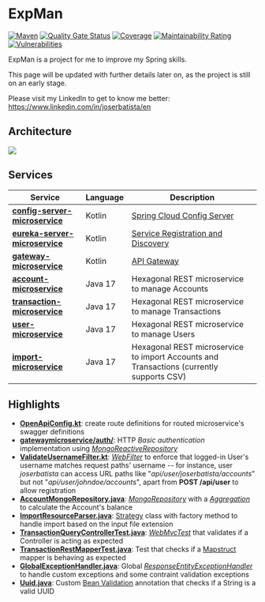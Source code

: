 # ExpMan  

[![Maven](https://github.com/joserbatista/expman-microservices/actions/workflows/maven.yml/badge.svg?branch=master)](https://github.com/joserbatista/expman-microservices/actions/workflows/maven.yml)
[![Quality Gate Status](https://sonarcloud.io/api/project_badges/measure?project=joserbatista_expman-microservices&metric=alert_status)](https://sonarcloud.io/summary/new_code?id=joserbatista_expman-microservices)
[![Coverage](https://sonarcloud.io/api/project_badges/measure?project=joserbatista_expman-microservices&metric=coverage)](https://sonarcloud.io/summary/new_code?id=joserbatista_expman-microservices)
[![Maintainability Rating](https://sonarcloud.io/api/project_badges/measure?project=joserbatista_expman-microservices&metric=sqale_rating)](https://sonarcloud.io/summary/new_code?id=joserbatista_expman-microservices)
[![Vulnerabilities](https://sonarcloud.io/api/project_badges/measure?project=joserbatista_expman-microservices&metric=vulnerabilities)](https://sonarcloud.io/summary/new_code?id=joserbatista_expman-microservices)


ExpMan is a project for me to improve my Spring skills.  
  
This page will be updated with further details later on, as the project is still on an early stage.  
  
Please visit my LinkedIn to get to know me better: https://www.linkedin.com/in/joserbatista/en  
  
## Architecture  
  
![](https://user-images.githubusercontent.com/19153705/157264209-7f5379cd-3a04-44db-b022-c5b5c92a6539.png)  
  
## Services  
  
| Service | Language | Description |    
|-|-|-|    
| **[config-server-microservice](microservices/_cloud/config-server-microservice)** |Kotlin| [Spring Cloud Config Server](https://cloud.spring.io/spring-cloud-config/reference/html/#_spring_cloud_config_server) |    
| **[eureka-server-microservice](microservices/_cloud/eureka-server-microservice)** |Kotlin| [Service Registration and Discovery](https://spring.io/guides/gs/service-registration-and-discovery/) |    
| **[gateway-microservice](microservices/_cloud/gateway-microservice)** |Kotlin| [API Gateway](https://spring.io/projects/spring-cloud-gateway) |    
| **[account-microservice](microservices/business/account-microservice)** |Java 17| Hexagonal REST microservice to manage Accounts |    
| **[transaction-microservice](microservices/business/transaction-microservice)** |Java 17| Hexagonal REST microservice to manage Transactions |    
| **[user-microservice](microservices/business/user-microservice)** |Java 17| Hexagonal REST microservice to manage Users |  
| **[import-microservice](microservices/business/import-microservice)** |Java 17| Hexagonal REST microservice to import Accounts and Transactions (currently supports CSV) |    

## Highlights

- **[OpenApiConfig.kt](microservices/_cloud/gateway-microservice/src/main/kotlin/com/joserbatista/cloud/gatewaymicroservice/config/OpenApiConfig.kt)**: create route definitions for routed microservice's swagger definitions
- **[gatewaymicroservice/auth/](microservices/_cloud/gateway-microservice/src/main/kotlin/com/joserbatista/cloud/gatewaymicroservice/auth)**: HTTP _Basic authentication_ implementation using [*MongoReactiveRepository*](https://docs.spring.io/spring-data/mongodb/docs/current/api/org/springframework/data/mongodb/repository/ReactiveMongoRepository.html)
- **[ValidateUsernameFilter.kt](microservices/_cloud/gateway-microservice/src/main/kotlin/com/joserbatista/cloud/gatewaymicroservice/auth/ValidateUsernameFilter.kt)**: [*WebFilter*](https://docs.spring.io/spring-framework/docs/current/javadoc-api/org/springframework/web/server/WebFilter.html) to enforce that logged-in User's username matches request paths' username
-- for instance, user *joserbatista* can access URL paths like "*api/user/joserbatista/accounts*" but not "*api/user/johndoe/accounts*", apart from **POST /api/user** to allow registration
- **[AccountMongoRepository.java](microservices/business/account-microservice/account-microservice-out-mongo-port/src/main/java/com/joserbatista/service/account/outbound/mongo/repository/AccountMongoRepository.java)**: *[MongoRepository](https://docs.spring.io/spring-data/mongodb/docs/current/api/org/springframework/data/mongodb/repository/MongoRepository.html)* with a [*Aggregation*](https://docs.spring.io/spring-data/mongodb/docs/current/api/org/springframework/data/mongodb/repository/Aggregation.html) to calculate the Account's balance
- **[ImportResourceParser.java](microservices/business/import-microservice/import-microservice-core/src/main/java/com/joserbatista/service/importer/core/adapter/parser/ImportResourceParser.java)**: [Strategy](https://refactoring.guru/design-patterns/strategy) class with factory method to handle import based on the input file extension
- **[TransactionQueryControllerTest.java](microservices/business/transaction-microservice/transaction-microservice-in-rest-port/src/test/java/com/joserbatista/service/transaction/inbound/rest/controller/TransactionQueryControllerTest.java)**: [*WebMvcTest*](https://docs.spring.io/spring-boot/docs/current/api/org/springframework/boot/test/autoconfigure/web/servlet/WebMvcTest.html) that validates if a Controller is acting as expected
- **[TransactionRestMapperTest.java](microservices/business/transaction-microservice/transaction-microservice-in-rest-port/src/test/java/com/joserbatista/service/transaction/inbound/rest/mapper/TransactionRestMapperTest.java)**: Test that checks if a [Mapstruct](https://mapstruct.org/) mapper is behaving as expected
- **[GlobalExceptionHandler.java](common/src/main/java/com/joserbatista/service/common/validation/spring/GlobalExceptionHandler.java)**: Global [*ResponseEntityExceptionHandler*](https://docs.spring.io/spring-framework/docs/current/javadoc-api/org/springframework/web/servlet/mvc/method/annotation/ResponseEntityExceptionHandler.html) to handle custom exceptions and some contraint validation exceptions
- **[Uuid.java](common/src/main/java/com/joserbatista/service/common/validation/constraint/Uuid.java)**: Custom [Bean Validation](https://docs.oracle.com/javaee/7/tutorial/bean-validation001.htm) annotation that checks if a String is a valid UUID
